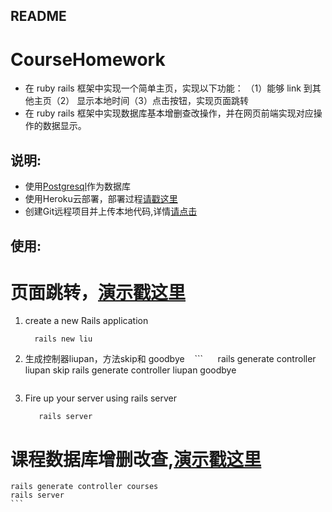 ## README
  # CourseHomework
* 在 ruby rails 框架中实现一个简单主页，实现以下功能：
    （1）能够 link 到其他主页（2） 显示本地时间（3）点击按钮，实现页面跳转
* 在 ruby rails 框架中实现数据库基本增删查改操作，并在网页前端实现对应操作的数据显示。

## 说明:

* 使用[Postgresql](http://postgresapp.com/)作为数据库
* 使用Heroku云部署，部署过程[请戳这里](http://limodou.github.io/uliweb-doc/zh_CN/heroku.html)
* 创建Git远程项目并上传本地代码,详情[请点击](http://blog.csdn.net/ppp8300885/article/details/78484781)
  
## 使用:
# 页面跳转，[演示戳这里](https://liupan.herokuapp.com/liupan/skip)
1) create a new Rails application
    ```
      rails new liu
    ```
2) 生成控制器liupan，方法skip和 goodbye
    ```
      rails generate controller liupan skip
      rails generate controller liupan goodbye
    ```
3) Fire up your server using rails server
    ```
       rails server
    ```
 # 课程数据库增删改查,[演示戳这里](https://liupan.herokuapp.com/courses)
 ```
 rails generate controller courses
 rails server
 ```    
